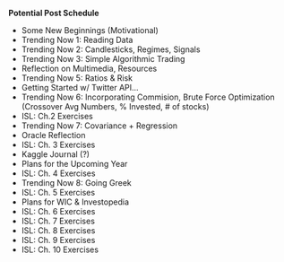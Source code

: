 **Potential Post Schedule**

- Some New Beginnings (Motivational)
- Trending Now 1: Reading Data
- Trending Now 2: Candlesticks, Regimes, Signals
- Trending Now 3: Simple Algorithmic Trading
- Reflection on Multimedia, Resources
- Trending Now 5: Ratios & Risk
- Getting Started w/ Twitter API...
- Trending Now 6: Incorporating Commision, Brute Force Optimization (Crossover Avg Numbers, % Invested, # of stocks)
- ISL: Ch.2 Exercises
- Trending Now 7: Covariance + Regression
- Oracle Reflection
- ISL: Ch. 3 Exercises
- Kaggle Journal (?)
- Plans for the Upcoming Year
- ISL: Ch. 4 Exercises
- Trending Now 8: Going Greek
- ISL: Ch. 5 Exercises
- Plans for WIC & Investopedia
- ISL: Ch. 6 Exercises
- ISL: Ch. 7 Exercises
- ISL: Ch. 8 Exercises
- ISL: Ch. 9 Exercises
- ISL: Ch. 10 Exercises
